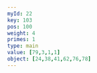 ```yaml
---
myId: 22
key: 103
pos: 100
weight: 4
primes: 1
type: main
value: [79,3,1,1]
object: [24,38,41,62,76,78]
---
```

